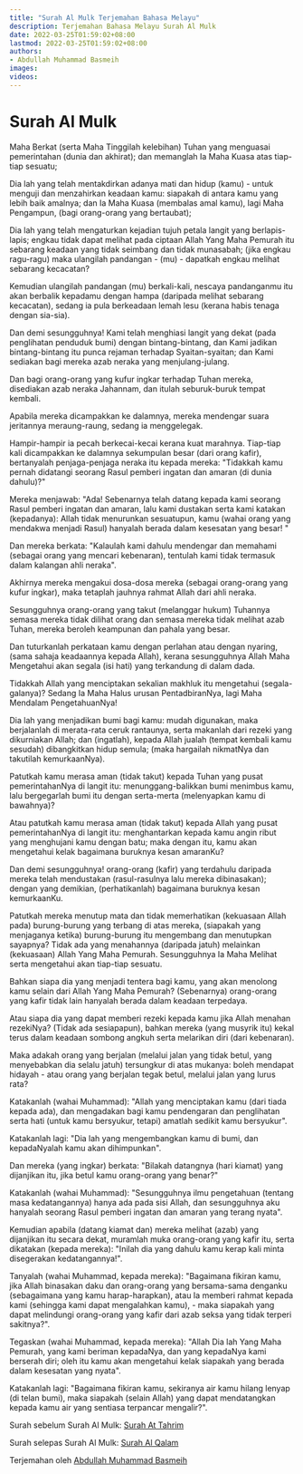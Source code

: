 ```yaml
---
title: "Surah Al Mulk Terjemahan Bahasa Melayu"
description: Terjemahan Bahasa Melayu Surah Al Mulk
date: 2022-03-25T01:59:02+08:00
lastmod: 2022-03-25T01:59:02+08:00
authors:
- Abdullah Muhammad Basmeih
images:
videos:
---
```


# Surah Al Mulk

<p class='atq' id="1">Maha Berkat (serta Maha Tinggilah kelebihan) Tuhan yang menguasai pemerintahan (dunia dan akhirat); dan memanglah Ia Maha Kuasa atas tiap-tiap sesuatu;</p>
<p class='atq' id="2">Dia lah yang telah mentakdirkan adanya mati dan hidup (kamu) - untuk menguji dan menzahirkan keadaan kamu: siapakah di antara kamu yang lebih baik amalnya; dan Ia Maha Kuasa (membalas amal kamu), lagi Maha Pengampun, (bagi orang-orang yang bertaubat);</p>
<p class='atq' id="3">Dia lah yang telah mengaturkan kejadian tujuh petala langit yang berlapis-lapis; engkau tidak dapat melihat pada ciptaan Allah Yang Maha Pemurah itu sebarang keadaan yang tidak seimbang dan tidak munasabah; (jika engkau ragu-ragu) maka ulangilah pandangan - (mu) - dapatkah engkau melihat sebarang kecacatan?</p>
<p class='atq' id="4">Kemudian ulangilah pandangan (mu) berkali-kali, nescaya pandanganmu itu akan berbalik kepadamu dengan hampa (daripada melihat sebarang kecacatan), sedang ia pula berkeadaan lemah lesu (kerana habis tenaga dengan sia-sia).</p>
<p class='atq' id="5">Dan demi sesungguhnya! Kami telah menghiasi langit yang dekat (pada penglihatan penduduk bumi) dengan bintang-bintang, dan Kami jadikan bintang-bintang itu punca rejaman terhadap Syaitan-syaitan; dan Kami sediakan bagi mereka azab neraka yang menjulang-julang.</p>
<p class='atq' id="6">Dan bagi orang-orang yang kufur ingkar terhadap Tuhan mereka, disediakan azab neraka Jahannam, dan itulah seburuk-buruk tempat kembali.</p>
<p class='atq' id="7">Apabila mereka dicampakkan ke dalamnya, mereka mendengar suara jeritannya meraung-raung, sedang ia menggelegak.</p>
<p class='atq' id="8">Hampir-hampir ia pecah berkecai-kecai kerana kuat marahnya. Tiap-tiap kali dicampakkan ke dalamnya sekumpulan besar (dari orang kafir), bertanyalah penjaga-penjaga neraka itu kepada mereka: "Tidakkah kamu pernah didatangi seorang Rasul pemberi ingatan dan amaran (di dunia dahulu)?"</p>
<p class='atq' id="9">Mereka menjawab: "Ada! Sebenarnya telah datang kepada kami seorang Rasul pemberi ingatan dan amaran, lalu kami dustakan serta kami katakan (kepadanya): Allah tidak menurunkan sesuatupun, kamu (wahai orang yang mendakwa menjadi Rasul) hanyalah berada dalam kesesatan yang besar! "</p>
<p class='atq' id="10">Dan mereka berkata: "Kalaulah kami dahulu mendengar dan memahami (sebagai orang yang mencari kebenaran), tentulah kami tidak termasuk dalam kalangan ahli neraka".</p>
<p class='atq' id="11">Akhirnya mereka mengakui dosa-dosa mereka (sebagai orang-orang yang kufur ingkar), maka tetaplah jauhnya rahmat Allah dari ahli neraka.</p>
<p class='atq' id="12">Sesungguhnya orang-orang yang takut (melanggar hukum) Tuhannya semasa mereka tidak dilihat orang dan semasa mereka tidak melihat azab Tuhan, mereka beroleh keampunan dan pahala yang besar.</p>
<p class='atq' id="13">Dan tuturkanlah perkataan kamu dengan perlahan atau dengan nyaring, (sama sahaja keadaannya kepada Allah), kerana sesungguhnya Allah Maha Mengetahui akan segala (isi hati) yang terkandung di dalam dada.</p>
<p class='atq' id="14">Tidakkah Allah yang menciptakan sekalian makhluk itu mengetahui (segala-galanya)? Sedang Ia Maha Halus urusan PentadbiranNya, lagi Maha Mendalam PengetahuanNya!</p>
<p class='atq' id="15">Dia lah yang menjadikan bumi bagi kamu: mudah digunakan, maka berjalanlah di merata-rata ceruk rantaunya, serta makanlah dari rezeki yang dikurniakan Allah; dan (ingatlah), kepada Allah jualah (tempat kembali kamu sesudah) dibangkitkan hidup semula; (maka hargailah nikmatNya dan takutilah kemurkaanNya).</p>
<p class='atq' id="16">Patutkah kamu merasa aman (tidak takut) kepada Tuhan yang pusat pemerintahanNya di langit itu: menunggang-balikkan bumi menimbus kamu, lalu bergegarlah bumi itu dengan serta-merta (melenyapkan kamu di bawahnya)?</p>
<p class='atq' id="17">Atau patutkah kamu merasa aman (tidak takut) kepada Allah yang pusat pemerintahanNya di langit itu: menghantarkan kepada kamu angin ribut yang menghujani kamu dengan batu; maka dengan itu, kamu akan mengetahui kelak bagaimana buruknya kesan amaranKu?</p>
<p class='atq' id="18">Dan demi sesungguhnya! orang-orang (kafir) yang terdahulu daripada mereka telah mendustakan (rasul-rasulnya lalu mereka dibinasakan); dengan yang demikian, (perhatikanlah) bagaimana buruknya kesan kemurkaanKu.</p>
<p class='atq' id="19">Patutkah mereka menutup mata dan tidak memerhatikan (kekuasaan Allah pada) burung-burung yang terbang di atas mereka, (siapakah yang menjaganya ketika) burung-burung itu mengembang dan menutupkan sayapnya? Tidak ada yang menahannya (daripada jatuh) melainkan (kekuasaan) Allah Yang Maha Pemurah. Sesungguhnya Ia Maha Melihat serta mengetahui akan tiap-tiap sesuatu.</p>
<p class='atq' id="20">Bahkan siapa dia yang menjadi tentera bagi kamu, yang akan menolong kamu selain dari Allah Yang Maha Pemurah? (Sebenarnya) orang-orang yang kafir tidak lain hanyalah berada dalam keadaan terpedaya.</p>
<p class='atq' id="21">Atau siapa dia yang dapat memberi rezeki kepada kamu jika Allah menahan rezekiNya? (Tidak ada sesiapapun), bahkan mereka (yang musyrik itu) kekal terus dalam keadaan sombong angkuh serta melarikan diri (dari kebenaran).</p>
<p class='atq' id="22">Maka adakah orang yang berjalan (melalui jalan yang tidak betul, yang menyebabkan dia selalu jatuh) tersungkur di atas mukanya: boleh mendapat hidayah - atau orang yang berjalan tegak betul, melalui jalan yang lurus rata?</p>
<p class='atq' id="23">Katakanlah (wahai Muhammad): "Allah yang menciptakan kamu (dari tiada kepada ada), dan mengadakan bagi kamu pendengaran dan penglihatan serta hati (untuk kamu bersyukur, tetapi) amatlah sedikit kamu bersyukur".</p>
<p class='atq' id="24">Katakanlah lagi: "Dia lah yang mengembangkan kamu di bumi, dan kepadaNyalah kamu akan dihimpunkan".</p>
<p class='atq' id="25">Dan mereka (yang ingkar) berkata: "Bilakah datangnya (hari kiamat) yang dijanjikan itu, jika betul kamu orang-orang yang benar?"</p>
<p class='atq' id="26">Katakanlah (wahai Muhammad): "Sesungguhnya ilmu pengetahuan (tentang masa kedatangannya) hanya ada pada sisi Allah, dan sesungguhnya aku hanyalah seorang Rasul pemberi ingatan dan amaran yang terang nyata".</p>
<p class='atq' id="27">Kemudian apabila (datang kiamat dan) mereka melihat (azab) yang dijanjikan itu secara dekat, muramlah muka orang-orang yang kafir itu, serta dikatakan (kepada mereka): "Inilah dia yang dahulu kamu kerap kali minta disegerakan kedatangannya!".</p>
<p class='atq' id="28">Tanyalah (wahai Muhammad, kepada mereka): "Bagaimana fikiran kamu, jika Allah binasakan daku dan orang-orang yang bersama-sama denganku (sebagaimana yang kamu harap-harapkan), atau Ia memberi rahmat kepada kami (sehingga kami dapat mengalahkan kamu), - maka siapakah yang dapat melindungi orang-orang yang kafir dari azab seksa yang tidak terperi sakitnya?".</p>
<p class='atq' id="29">Tegaskan (wahai Muhammad, kepada mereka): "Allah Dia lah Yang Maha Pemurah, yang kami beriman kepadaNya, dan yang kepadaNya kami berserah diri; oleh itu kamu akan mengetahui kelak siapakah yang berada dalam kesesatan yang nyata".</p>
<p class='atq' id="30">Katakanlah lagi: "Bagaimana fikiran kamu, sekiranya air kamu hilang lenyap (di telan bumi), maka siapakah (selain Allah) yang dapat mendatangkan kepada kamu air yang sentiasa terpancar mengalir?".</p>

Surah sebelum Surah Al Mulk: [Surah At Tahrim](/al-quran/surah-at-tahrim-terjemahan-bahasa-melayu/)

Surah selepas Surah Al Mulk: [Surah Al Qalam](/al-quran/surah-al-qalam-terjemahan-bahasa-melayu/)

Terjemahan oleh [Abdullah Muhammad Basmeih](/authors/abdullah-muhammad-basmeih/)